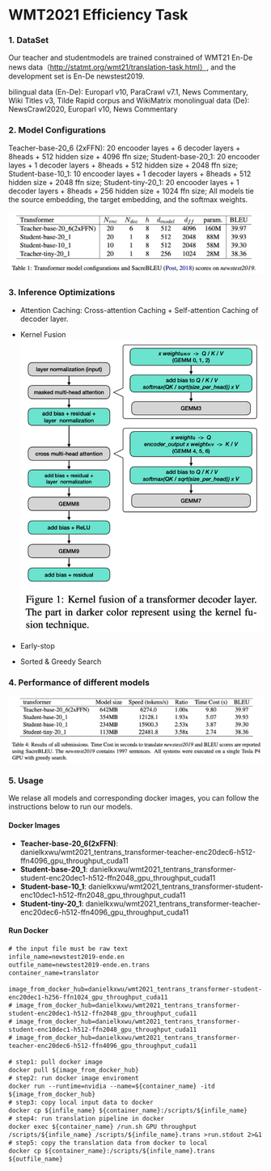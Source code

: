 # WMT2021 Efficiency Task

### 1. DataSet
Our teacher and studentmodels are trained constrained of WMT21 En-De news data（http://statmt.org/wmt21/translation-task.html）, and the development set is En-De newstest2019.

bilingual data (En-De): Europarl v10, ParaCrawl v7.1, News Commentary, Wiki Titles v3, Tilde Rapid corpus and WikiMatrix
monolingual data (De): NewsCrawl2020, Europarl v10, News Commentary


### 2. Model Configurations
Teacher-base-20_6 (2xFFN): 20 encooder layes + 6 decoder layers + 8heads + 512 hidden size + 4096 ffn size;
Student-base-20_1: 20 encooder layes + 1 decoder layers + 8heads + 512 hidden size + 2048 ffn size;
Student-base-10_1: 10 encooder layes + 1 decoder layers + 8heads + 512 hidden size + 2048 ffn size;
Student-tiny-20_1: 20 encooder layes + 1 decoder layers + 8heads + 256 hidden size + 1024 ffn size;
All models tie the source embedding, the target embedding, and the softmax weights. 

![alt text](https://github.com/TenTrans/TenTrans-Decoding/blob/master/examples/model_conf.png?raw=true)


### 3. Inference Optimizations
- Attention Caching: Cross-attention Caching + Self-attention Caching of decoder layer.
- Kernel Fusion
![alt text](https://github.com/TenTrans/TenTrans-Decoding/blob/master/examples/kernel_fusion.png?raw=true)

- Early-stop
- Sorted & Greedy Search


### 4. Performance of different models

![alt text](https://github.com/TenTrans/TenTrans-Decoding/blob/master/examples/performance.png?raw=true)



### 5. Usage 
We relase all models and corresponding docker images, you can follow the instructions below to run our models.

#### Docker Images
- **Teacher-base-20_6(2xFFN)**: danielkxwu/wmt2021_tentrans_transformer-teacher-enc20dec6-h512-ffn4096_gpu_throughput_cuda11
- **Student-base-20_1**: danielkxwu/wmt2021_tentrans_transformer-student-enc20dec1-h512-ffn2048_gpu_throughput_cuda11
- **Student-base-10_1**: danielkxwu/wmt2021_tentrans_transformer-student-enc10dec1-h512-ffn2048_gpu_throughput_cuda11
- **Student-tiny-20_1**: danielkxwu/wmt2021_tentrans_transformer-teacher-enc20dec6-h512-ffn4096_gpu_throughput_cuda11

#### Run Docker

```shell
# the input file must be raw text
infile_name=newstest2019-ende.en
outfile_name=newstest2019-ende.en.trans
container_name=translator

image_from_docker_hub=danielkxwu/wmt2021_tentrans_transformer-student-enc20dec1-h256-ffn1024_gpu_throughput_cuda11
# image_from_docker_hub=danielkxwu/wmt2021_tentrans_transformer-student-enc20dec1-h512-ffn2048_gpu_throughput_cuda11
# image_from_docker_hub=danielkxwu/wmt2021_tentrans_transformer-student-enc10dec1-h512-ffn2048_gpu_throughput_cuda11
# image_from_docker_hub=danielkxwu/wmt2021_tentrans_transformer-teacher-enc20dec6-h512-ffn4096_gpu_throughput_cuda11

# step1: pull docker image
docker pull ${image_from_docker_hub}
# step2: run docker image enviroment
docker run --runtime=nvidia --name=${container_name} -itd ${image_from_docker_hub}
# step3: copy local input data to docker
docker cp ${infile_name} ${container_name}:/scripts/${infile_name}
# step4: run translation pipeline in docker
docker exec ${container_name} /run.sh GPU throughput /scripts/${infile_name} /scripts/${infile_name}.trans >run.stdout 2>&1
# step5: copy the translation data from docker to local
docker cp ${container_name}:/scripts/${infile_name}.trans ${outfile_name}
